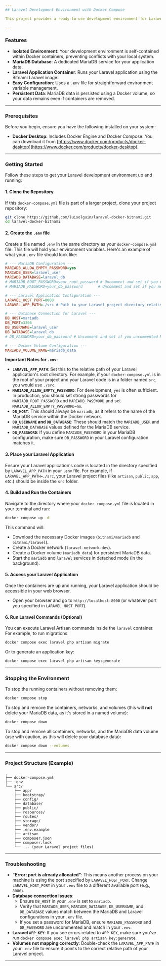 ```yaml
---
## Laravel Development Environment with Docker Compose

This project provides a ready-to-use development environment for Laravel applications using Docker Compose. It includes a **MariaDB** database and a **Laravel** application container, making it easy to set up and run your Laravel project without needing to install PHP, a web server, or MariaDB directly on your machine.

---
```

### Features

* **Isolated Environment**: Your development environment is self-contained within Docker containers, preventing conflicts with your local system.
* **MariaDB Database**: A dedicated MariaDB service for your application data.
* **Laravel Application Container**: Runs your Laravel application using the Bitnami Laravel image.
* **Easy Configuration**: Uses a `.env` file for straightforward environment variable management.
* **Persistent Data**: MariaDB data is persisted using a Docker volume, so your data remains even if containers are removed.

---
### Prerequisites

Before you begin, ensure you have the following installed on your system:

* **Docker Desktop**: Includes Docker Engine and Docker Compose. You can download it from [https://www.docker.com/products/docker-desktop](https://www.docker.com/products/docker-desktop).

---
### Getting Started

Follow these steps to get your Laravel development environment up and running:

#### 1. Clone the Repository

If this `docker-compose.yml` file is part of a larger project, clone your project repository:

```bash
git clone https://github.com/luisolguin/laravel-docker-bitnami.git
cd laravel-docker-bitnami
```

#### 2. Create the `.env` file

Create a file named `.env` in the same directory as your `docker-compose.yml` file. This file will hold your environment variables. Here's an example of what your `.env` file should look like:

```ini
# --- MariaDB Configuration ---
MARIADB_ALLOW_EMPTY_PASSWORD=yes
MARIADB_USER=laravel_user
MARIADB_DATABASE=laravel_db
# MARIADB_ROOT_PASSWORD=your_root_password # Uncomment and set if you need a root password
# MARIADB_PASSWORD=your_db_password       # Uncomment and set if you need a specific password for MARIADB_USER

# --- Laravel Application Configuration ---
LARAVEL_HOST_PORT=8000
LARAVEL_APP_PATH=./src # Path to your Laravel project directory relative to docker-compose.yml

# --- Database Connection for Laravel ---
DB_HOST=mariadb
DB_PORT=3306
DB_USERNAME=laravel_user
DB_DATABASE=laravel_db
# DB_PASSWORD=your_db_password # Uncomment and set if you uncommented MARIADB_PASSWORD above

# --- Docker Volume Configuration ---
MARIADB_VOLUME_NAME=mariadb_data
```

**Important Notes for `.env`:**

* **`LARAVEL_APP_PATH`**: Set this to the relative path of your Laravel application's root directory. For example, if your `docker-compose.yml` is in the root of your project and your Laravel code is in a folder named `src`, you would use `./src`.
* **`MARIADB_ALLOW_EMPTY_PASSWORD`**: For development, `yes` is often sufficient. In production, you should set strong passwords for `MARIADB_ROOT_PASSWORD` and `MARIADB_PASSWORD` and set `MARIADB_ALLOW_EMPTY_PASSWORD=no`.
* **`DB_HOST`**: This should always be `mariadb`, as it refers to the name of the MariaDB service within the Docker network.
* **`DB_USERNAME` and `DB_DATABASE`**: These should match the `MARIADB_USER` and `MARIADB_DATABASE` values defined for the MariaDB service.
* **`DB_PASSWORD`**: If you define `MARIADB_PASSWORD` in your MariaDB configuration, make sure `DB_PASSWORD` in your Laravel configuration matches it.

#### 3. Place your Laravel Application

Ensure your Laravel application's code is located in the directory specified by `LARAVEL_APP_PATH` in your `.env` file. For example, if `LARAVEL_APP_PATH=./src`, your Laravel project files (like `artisan`, `public`, `app`, etc.) should be inside the `src` folder.

#### 4. Build and Run the Containers

Navigate to the directory where your `docker-compose.yml` file is located in your terminal and run:

```bash
docker compose up -d
```

This command will:

* Download the necessary Docker images (`bitnami/mariadb` and `bitnami/laravel`).
* Create a Docker network (`laravel-network-dev`).
* Create a Docker volume (`mariadb_data`) for persistent MariaDB data.
* Start the `mariadb` and `laravel` services in detached mode (in the background).

#### 5. Access your Laravel Application

Once the containers are up and running, your Laravel application should be accessible in your web browser.

* Open your browser and go to `http://localhost:8000` (or whatever port you specified in `LARAVEL_HOST_PORT`).

#### 6. Run Laravel Commands (Optional)

You can execute Laravel Artisan commands inside the `laravel` container. For example, to run migrations:

```bash
docker compose exec laravel php artisan migrate
```

Or to generate an application key:

```bash
docker compose exec laravel php artisan key:generate
```

---
### Stopping the Environment

To stop the running containers without removing them:

```bash
docker compose stop
```

To stop and remove the containers, networks, and volumes (this will **not** delete your MariaDB data, as it's stored in a named volume):

```bash
docker compose down
```

To stop and remove all containers, networks, and the MariaDB data volume (use with caution, as this will delete your database data):

```bash
docker compose down --volumes
```

---
### Project Structure (Example)

```
.
├── docker-compose.yml
├── .env
└── src/
    ├── app/
    ├── bootstrap/
    ├── config/
    ├── database/
    ├── public/
    ├── resources/
    ├── routes/
    ├── storage/
    ├── vendor/
    ├── .env.example
    ├── artisan
    ├── composer.json
    ├── composer.lock
    └── ... (your Laravel project files)
```

---
### Troubleshooting

* **"Error: port is already allocated"**: This means another process on your machine is using the port specified by `LARAVEL_HOST_PORT`. Change `LARAVEL_HOST_PORT` in your `.env` file to a different available port (e.g., `8080`).
* **Database connection issues**:
    * Ensure `DB_HOST` in your `.env` is set to `mariadb`.
    * Verify that `MARIADB_USER`, `MARIADB_DATABASE`, `DB_USERNAME`, and `DB_DATABASE` values match between the MariaDB and Laravel configurations in your `.env` file.
    * If you set a password for MariaDB, ensure `MARIADB_PASSWORD` and `DB_PASSWORD` are uncommented and match in your `.env`.
* **Laravel `APP_KEY`**: If you see errors related to `APP_KEY`, make sure you've run `docker compose exec laravel php artisan key:generate`.
* **Volumes not mapping correctly**: Double-check the `LARAVEL_APP_PATH` in your `.env` file to ensure it points to the correct relative path of your Laravel project.

---
